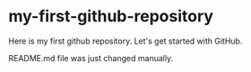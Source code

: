 # my-first-github-repository
Here is my first github repository. Let's get started with GitHub.


README.md file was just changed manually.
